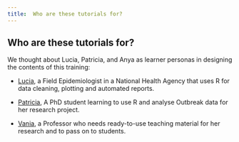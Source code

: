 ```yaml
---
title:  Who are these tutorials for?
---
```



## Who are these tutorials for? 

We thought about Lucia, Patricia, and Anya as learner personas in designing the contents of this training:

- [Lucia](https://epiverse-trace.github.io/personas/lucia-outbreaks.html), a Field Epidemiologist in a National Health Agency that uses R for data cleaning, plotting and automated reports.

- [Patricia](https://epiverse-trace.github.io/personas/patricia-discoverer.html), A PhD student learning to use R and analyse Outbreak data for her research project.

- [Vania](https://epiverse-trace.github.io/personas/vania-academica.html), a Professor who needs ready-to-use teaching material for her research and to pass on to students.

